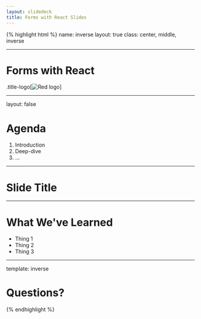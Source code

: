 ```yaml
---
layout: slidedeck
title: Forms with React Slides
---
```


{% highlight html %}
name: inverse
layout: true
class: center, middle, inverse

---

# Forms with React

.title-logo[![Red logo](/public/img/red-logo-white.svg)]

---

layout: false

# Agenda

1.  Introduction
2.  Deep-dive
3.  ...

---

# Slide Title

---

# What We've Learned

- Thing 1
- Thing 2
- Thing 3

---

template: inverse

# Questions?

{% endhighlight %}
